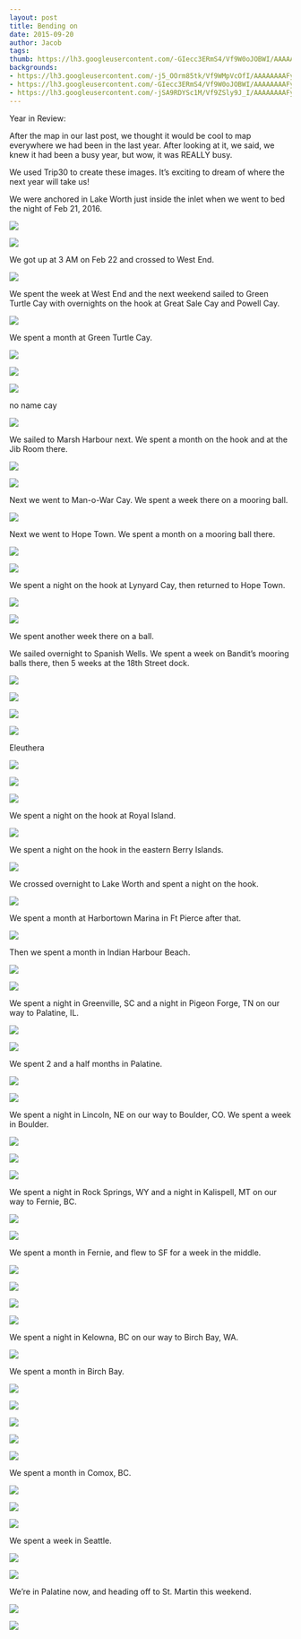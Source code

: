 ```yaml
---
layout: post
title: Bending on
date: 2015-09-20
author: Jacob
tags:
thumb: https://lh3.googleusercontent.com/-GIecc3ERmS4/Vf9W0oJOBWI/AAAAAAAAFyw/QoXENJnAhVo/s640/blogger-image-1176498696.jpg
backgrounds:
- https://lh3.googleusercontent.com/-j5_OOrm85tk/Vf9WMpVcOfI/AAAAAAAAFyA/VlIVS7een0w/s640/blogger-image--2033543811.jpg
- https://lh3.googleusercontent.com/-GIecc3ERmS4/Vf9W0oJOBWI/AAAAAAAAFyw/QoXENJnAhVo/s640/blogger-image-1176498696.jpg
- https://lh3.googleusercontent.com/-jSA9RDYSc1M/Vf9ZSly9J_I/AAAAAAAAFy8/RQLlZdyXDV0/s640/blogger-image-917237636.jpg
---
```


Year in Review:

After the map in our last post, we thought it would be cool to map everywhere we had been in the last year.  After looking at it, we said, we knew it had been a busy year, but wow, it was REALLY busy. 

We used Trip30 to create these images. It’s exciting to dream of where the next year will take us! 

We were anchored in Lake Worth just inside the inlet when we went to bed the night of Feb 21, 2016.  

![](https://cloud.githubusercontent.com/assets/13930968/24735070/a713baa0-1a46-11e7-999e-4cde13af7fde.JPG)

![](https://cloud.githubusercontent.com/assets/13930968/24735403/65e5d516-1a48-11e7-8f54-b8a24f99cc98.JPG)

We got up at 3 AM on Feb 22 and crossed to West End.  

![](https://cloud.githubusercontent.com/assets/13930968/24735424/7606fa88-1a48-11e7-83e9-96f48b5a9156.JPG)

We spent the week at West End and the next weekend sailed to Green Turtle Cay with overnights on the hook at Great Sale Cay and Powell Cay.  

![](https://cloud.githubusercontent.com/assets/13930968/24735455/a786ed0c-1a48-11e7-959d-d7b4d5d85761.JPG)

We spent a month at Green Turtle Cay.  

![](https://cloud.githubusercontent.com/assets/13930968/24735551/1cd9bbc0-1a49-11e7-926f-a30e0d5764b4.JPG)

![](https://cloud.githubusercontent.com/assets/13930968/24735581/33006782-1a49-11e7-9764-af95d300bf9a.JPG)

![](https://cloud.githubusercontent.com/assets/13930968/24735600/5ef88856-1a49-11e7-8222-fc1098f41af0.JPG)

no name cay

![](https://cloud.githubusercontent.com/assets/13930968/24735634/8913a06c-1a49-11e7-925e-3efae3efe167.JPG)

We sailed to Marsh Harbour next.  We spent a month on the hook and at the Jib Room there.  

![](https://cloud.githubusercontent.com/assets/13930968/24735673/b1fd54a0-1a49-11e7-8275-51da10a4160c.JPG)

![](https://cloud.githubusercontent.com/assets/13930968/24735707/cef0aab2-1a49-11e7-9b83-c6097dc9ce8a.JPG)

Next we went to Man-o-War Cay.  We spent a week there on a mooring ball. 

![](https://cloud.githubusercontent.com/assets/13930968/24735726/e8fb9746-1a49-11e7-8802-50b8a1275d01.JPG)

 Next we went to Hope Town.  We spent a month on a mooring ball there.  

![](https://cloud.githubusercontent.com/assets/13930968/24735747/09e2d3e8-1a4a-11e7-96d1-f28b454124b6.JPG)

![](https://cloud.githubusercontent.com/assets/13930968/24735765/1eecd68a-1a4a-11e7-9e7e-a9206e749840.JPG)

We spent a night on the hook at Lynyard Cay, then returned to Hope Town.  

![](https://cloud.githubusercontent.com/assets/13930968/24735778/34986fa8-1a4a-11e7-84f9-e7ad699f3edb.JPG)

![](https://cloud.githubusercontent.com/assets/13930968/24735803/4730cdea-1a4a-11e7-9c25-b52ab425afb0.JPG)

We spent another week there on a ball.  

We sailed overnight to Spanish Wells. We spent a week on Bandit’s mooring balls there, then 5 weeks at the 18th Street dock.  

![](https://cloud.githubusercontent.com/assets/13930968/24735901/b892afda-1a4a-11e7-897b-0513720805e7.JPG)

![](https://cloud.githubusercontent.com/assets/13930968/24735831/695f632c-1a4a-11e7-9d58-de310a4b7dcc.JPG)

![](https://cloud.githubusercontent.com/assets/13930968/24735935/e1b3bd96-1a4a-11e7-809c-7f1deeb349b5.JPG)

![](https://cloud.githubusercontent.com/assets/13930968/24735960/076d3a4e-1a4b-11e7-831b-935247d02e96.JPG)

Eleuthera

![](https://cloud.githubusercontent.com/assets/13930968/24735990/296dd630-1a4b-11e7-9ba2-ffac8d7d8ef0.JPG)

![](https://cloud.githubusercontent.com/assets/13930968/24736014/493345ae-1a4b-11e7-8188-f38b12b61f07.JPG)

![](https://cloud.githubusercontent.com/assets/13930968/24736114/cafa3e80-1a4b-11e7-9a08-bfe3292c53cf.JPG)

We spent a night on the hook at Royal Island.  

![](https://cloud.githubusercontent.com/assets/13930968/24736140/f2c8af5a-1a4b-11e7-8e30-d672d9fa8502.JPG)

We spent a night on the hook in the eastern Berry Islands.  

![](https://cloud.githubusercontent.com/assets/13930968/24736157/1197bca0-1a4c-11e7-9cce-0096827164a9.JPG)

We crossed overnight to Lake Worth and spent a night on the hook.  

![](https://cloud.githubusercontent.com/assets/13930968/24736184/2a62ff38-1a4c-11e7-8ff3-407d592de0d3.JPG)

We spent a month at Harbortown Marina in Ft Pierce after that.  

![](https://cloud.githubusercontent.com/assets/13930968/24736207/43d0c680-1a4c-11e7-92ff-2b37f3042431.JPG)

Then we spent a month in Indian Harbour Beach.  

![](https://cloud.githubusercontent.com/assets/13930968/24736241/6aec9faa-1a4c-11e7-8d3a-cd7c9b8ade43.JPG)

![](https://cloud.githubusercontent.com/assets/13930968/24736279/ae079812-1a4c-11e7-9b34-baeeaec02a6e.JPG)

We spent a night in Greenville, SC and a night in Pigeon Forge, TN on our way to Palatine, IL.  

![](https://cloud.githubusercontent.com/assets/13930968/24736292/c27c1728-1a4c-11e7-8489-be0adb4f69aa.JPG)

![](https://lh3.googleusercontent.com/phLCLuwsB40OZq5XhO9ZzliJzx4eQwjf1D8TY15kYCD-GScVuknZK6jbkuHMygw5RTDmiw-jLUJPKUHzj6GrQjrL2IDo6M__e23pOqoV7icdxtqeLPBIZHYKvyfEJzKbfvFbH8tm_n1OcgpFPgGwPXwPPSoNgbVlUrP1IYq0M5WhQdVPS-VqJGTGIWVvaSfjVv26VG6HNug7g-sV5Da3nUzRE-bsUU4W00nNC6ThMkitAyRjANIhy22Uk0B20UhOkuCFwaSnZ9UZ_Qfd_fzWGmb1iITiAXPkjoLVYPSQdY0Ye2WaYm_qSEqr0_HiURomy6erGQ1c57yX8qlPFlJU0WFYafo-fr06whQ1Uq96Z6gNr4WG8IN_2Qe9P076IGiDM1NjEdG-kGOQ9KvxJoPoqgoaq5u-tWB2lc_7vYDUybGFsvPc7gtOZLodK1xM2UZK4xMws7GiqQSf00vy-nniav9ZGTrEWQW9K318w6q6ILg9_5YJ4aRw2IyLOdBeewNSXIq068TderFoNb2_Wv6hFOuojI6DKRurRiPQ8oMi566IIfIlxNdGV9iJoVc74CuK9gfhJAzfvBn3hcMeE_9VJRhpXhsfganjq1D8rt9yrfqBNBDibBybdA=w1620-h1214-no)

We spent 2 and a half months in Palatine.  

![](https://lh3.googleusercontent.com/bgP3N9xOmpwZHSufWR73rBTXmgkearzkqGipbI46HEeWJHv53whQK089jNvLa57aGyryPphEQFzZWzjaYDNkZ7xRhVJ-xbEPPUkkQjKZUo_kgzPp0bExwT6pC27fc4r0Keww2uCifdOQX0fR2hv7CzKYjy67zLju7AK3GvsuBQNJ0ZVb0YZdzwjKga5xKTMFCZn2uWgicqmfLBhX6UuYmHgEZeBz2D0H4N7nPEG3N8T4HK3ElkcZpihHcDIboy2kE99GpUNWA6OMT7q8QJuuZU8_o9cay4hdsP6Gw81lum8U7uTebAKutaPuAyOIu1ZWLVb9W_TxYqHFhb--Yaj4ZJcb8Rxwp3t3v0qFp2ymAEcDEnQkfi91EpjYEqm8ZUXrhdKhOFSd7TjsVQyYpd_ZbiFCioJlzRBVkkLYztF2dBZEammSa42ZFTSP8cGv9IW-0JkzAJFerjtjRDGzh4xVvWC9cPis9ZTtyXfWBkTXfsYA835zIWObd2V3_2E0szOt9epZNl9KyD1sEvCLBDl_0aILaK01zxKPsToBv70fXRm0Y2gxCM22zKPckxbmXwoPouWMZQS1QyG-OCx1qkJqpqqseEwtPa5NIop_O3vCOh6PT5uAmCsA6w=w1620-h1214-no)

![](https://lh3.googleusercontent.com/PXU03LtyD56NUsqZl5e6ITnpowReJbjCgYMrAeWZivWY_G3h8xu6mfu6cQyGxZ6bcnrVI5YoHk6KcZTYqtjMdjuzMvfzgJeHpnByVsi8nlR749SHS_9pYCJbhNJ1fH__RN-riLArvOvuuDsLnobew3t9B65VMUuk-XVKRKT3fEMhB43AaLD1yU3YWGLdr0miWrVyGR1TBG2dnrQCfrHAAGaVHm7WIYbqinEWgnjq3U0isgfPRCgRabfBs9jRJw_QzbEjetYp7ey2VOpPyIIcVlftY5551tzVRUL-yK3d2A7em3XPtl5jvZdXRx6tmkMyhQvDNRGOcvbkLmKMNjxdRz2GF2Efr7WZSMWdni_kCF1bzS8ckJFIpI_UvFsV332YmN238pQjxwZLGs9-63Voox-wo2LZy9_Q1TQO1btHP7eoboipMTOhEUSIvEFyEhTxlUoJ7-mWRhHMvvgX8_Dpz4qQV7-OHmq2Uk4uDxxhevPbvXQTKayTjVHmuM4ra7rOxmBtVfXvked0hnTZzgSjiULvD6xPAe1OAYrg-N2aF4kEqUEtjUxP_tZpnBznAqVmuHa4grhby86KsJ9-HeN8i32ip0GFFhQqCtwFU2gYvBCZvu_slK7amA=w912-h1214-no)

We spent a night in Lincoln, NE on our way to Boulder, CO.  We spent a week in Boulder.  

![](https://lh3.googleusercontent.com/PXU03LtyD56NUsqZl5e6ITnpowReJbjCgYMrAeWZivWY_G3h8xu6mfu6cQyGxZ6bcnrVI5YoHk6KcZTYqtjMdjuzMvfzgJeHpnByVsi8nlR749SHS_9pYCJbhNJ1fH__RN-riLArvOvuuDsLnobew3t9B65VMUuk-XVKRKT3fEMhB43AaLD1yU3YWGLdr0miWrVyGR1TBG2dnrQCfrHAAGaVHm7WIYbqinEWgnjq3U0isgfPRCgRabfBs9jRJw_QzbEjetYp7ey2VOpPyIIcVlftY5551tzVRUL-yK3d2A7em3XPtl5jvZdXRx6tmkMyhQvDNRGOcvbkLmKMNjxdRz2GF2Efr7WZSMWdni_kCF1bzS8ckJFIpI_UvFsV332YmN238pQjxwZLGs9-63Voox-wo2LZy9_Q1TQO1btHP7eoboipMTOhEUSIvEFyEhTxlUoJ7-mWRhHMvvgX8_Dpz4qQV7-OHmq2Uk4uDxxhevPbvXQTKayTjVHmuM4ra7rOxmBtVfXvked0hnTZzgSjiULvD6xPAe1OAYrg-N2aF4kEqUEtjUxP_tZpnBznAqVmuHa4grhby86KsJ9-HeN8i32ip0GFFhQqCtwFU2gYvBCZvu_slK7amA=w912-h1214-no)

![](https://lh3.googleusercontent.com/-uUZ95WW84ofecUY2L5OvbLHlafj2AZ6vm4RlW0ne9USzcg8lhJvh-O8_IaXQj8q43tm4gMKbSUkYVsszgjaTNqnDRsT3FQQaNJLHHUUJfT3-1NjF_oSAxIIR5IVd4RLsaK02QAOthbWI1ie-3-6GQlGE3SmNofUUlSfQxR0D9YB2BWqk8uvdmQyeOZjP0sxHEBVseHc7A4aslKHDE2mMtaOoMWxdd7Op7FwLqJaKhebSWyuc5eitj5mIiSkZq6DRzxxD5KRcvzU1HUg_ygvvwrp3Pm0oxFySFTzQk2_s-fXGqRiEB1savnl5KZVBt_shZB3Mbg1clrqq_wEsrjR4vlru6EgpD-cuhn2d1aqUFKFLeNV9w22LhzC_2i0ilyxJtYfX9EmFTdLYgZEOmC_61_HFZcaHuSa-fZTqHEMy_IxJp-akdYYhBQNKpHeS6x5bePUzt29xVmXp4ZazpDfazraPoAz-eHl8Ll9fBRl55abrHtjSb5nMZw7IgrvAHcuh3W1SDp9hEKegTXxsP8TZcpxbz2I5Fyf-hDLInHIFbYBdDc3D96QkFNyLujgGh54qX8QjeohsaWxl9NIfDcIP-hsSnzCyGs77egIen9wAPRZh9Kz86EVUw=w1620-h1214-no)

![](https://lh3.googleusercontent.com/YGE7-2itahFmsdg-tt8WqCpyCH4RKwHlqtrOP2TuHNX4HqeKF71mC0t5zY6aRIntkE7w7H6ISFQdPRA8cysqukGtVvCArO8hpajq3Y3RXLRZWMCdYHqt2ThNMTigd6XEa_mnjOrziUCtjJE_PyBaYt5qWdmAk4rRD5uGUf3qh7qWy-KjrEHQdl-_zpjUmjpLbJOjuAAOigX38fqM6fKz0qPKhPOG-zLVjTRD1mp79aOmm3NnEvYvoDoWq6S5CSCj699QWG2BH1rimm3twQsSTUDhP2EeE74txwYjJWC-IUsEe9uXtObdV0vFR0jgjvSJcxmNoukPsKsezl_sljobBz9qKQnkuJ97kq8FJW3WW9nxIiRDsghr5AhMBySuTSTjE4PuvJaCXSSa204S6ISCUpNMzdgMd2gqJQuMsP3Uh-POP1YM61YJkbFlZqG8pVVJXVn1_6s8K2AVXIVHbwPOpo-IsF2x7LMhnlxdxu1lNtilqrQ1DLKAF_n0IxnYVPGNsn71417iPbI_kk6K-yC93OrNObjxj0xPheLpvqq56znbXdi-1DHLFjF6VknW5WDRPyIsQO4PFNlX6M41uVFmhKg5mjY8FlQP0vNCV9TP3jac-t3w5yVK9w=w912-h1214-no)

We spent a night in Rock Springs, WY and a night in Kalispell, MT on our way to Fernie, BC.  

![](https://lh3.googleusercontent.com/TfJrp7qPNwB53C_Wly9m8gGZnYIwocWgkcNqpa_DdMAvogiM74LQYsUe04QN5-LPAnS4iaDcmou6f34Yp1IW3ykcrBHmKNSW0qqKAjh7_6sE6ltBl7XzJzkWx2WcfAsodCLyPF727OnZDrcOPUlet1D8hqSkjjogXVs2oWtgMo8arnPk_-IMwtnPNOgFo0v-XWL1h1aa1T-_gn64yBIQhPIZqXuA2NTk8dhLX-j3REC6gGpbA9paIw_7lAFyb6QqnxKfRMUQdIaDoAuf_Xm6vxRDkBNQ8XBtle1eFqEAAAaU1hncAbSNt6yP0kiThaWiuG55HLrRWlp0whohiIBycQAHWS00JzsJPX-mup6kCinG7REs93TrSUkOhS6H9V6PjL2WwFUW7TtVGOLdmmOdfLZ2DaYCCuA8ZSm2Hs41Bfzwn3gkHl3F80zkn-LYh3x-9hbAYH3obEa0VfLRYZnMlYv6Es0PsN6tb4sT0ZoT0qpG_UTemEMiQBuxJsIOwjHWxU7nfyx3I7drQjqKdXajIUtiTaE8cQTwuITs7ZQj-21n73xIhUfszBV5_QORt5CiCvL-dz9xSylFmS6bn18mAlBFvGcQs9XTiqdQWbQmLAZ6mHl25TKBKQ=w1532-h1214-no)

![](https://lh3.googleusercontent.com/qfD9JbZWf6hRlXkNgvKalCO2XC61LU3opQcxJylPhS43bKX81ke14JXN65979hlpPwLgoSr9rwR8ppYFsIuA-2aSHxLOFNjZ4CrLN_yhK_ZzseJvZLArLco8zS3796D0A6aeusvPsLPG651LAe1YeCgGu1LKPhnkOwcKBdg4j1s8bijQKuPDHSIrFttQV9W32ZLzRBF33z96p6_FEdMvjyeN8Pap6nvOim2UjkJJqh0ja1vZBhcUVu6d2l75MXCkAY2AYHZ-JKaj62AlLLbLlYthZRpM93c0xRJWW0x6S0dp0R-2QEc9A7WXen56unBXrc4Zg9l_TmOKLj1rFz2feHMHL_gBvvz0tX4K7kpCl71GYigxS3tXq29wdmQpik3mPjG6LvfvKfXgvcB_7rQjJyQoy4iXget7nms2P1oOx75aI43-lm9TJoi89Vwl0ppr3qDOoTGaZ9SD8VNtHZee-T4ryHAN1tZvcrz0v0TdiwP_psL0Hd7BgbRJXgkkxflrUaYtN2mHoMn4edokAOD2uXfj0kEDMZIvhjByEcnOKs-PyfatqQAtn98Cmj6P9y1kvClmUtr9wm-esanZ46dOncIa09iK_NjgYvvQTKAuQrBjNpTeD3rd0A=w946-h1214-no)

We spent a month in Fernie, and flew to SF for a week in the middle.  

![](https://lh3.googleusercontent.com/pt5ZmrBmKEk6bwdHASH-fc3blqnBjwSTezn4gWcwOWaaPb6T-IMch7JkK6czXmq9XR46eFekYXH6nMXuYF0-GuqTA-VM7jUthBKcSJCWBMFEDlwWZCv4bkasQG_oUhqVnkGvOWclc0wen7VMWuVq8CBgTPLv9POqPg5Hhf45VcZ92HB40XphcvA66olfbPWfQ2AMl6QU1pkfRwJJhjaeLaOxJsuIoEtfuGzE1N0zw3mSm3Hw8XH3HtnIJHcIJiZDmqGEQxGuZHF93dYu-w2NjHDdEQrWJXaf5G6BnCWPwo4MXQi9xgkvhbJQCuNxaZA_gFS52ydleg78-vicR1ZM_W12_nnpUe5aN9WzUazgvoOk-D-oiTE2r1V4zbjP9JesSEUBF3bPSX23m2-8eTR-gP4D6e5YNiU8U8IIgoPiXEk-KgwNN5ps8J4_78IKY6lWtEYlId8z3ARiEI94DFzWJFWmT7_bB_rcOBmTNbaxmLRs1xocMEFgmrsNWEi8jwlW28ahwXTOvtmMJ3jt_tA9rKNV_NfpisYF8RhkHzDJyPi6g405eaFbKlR43KMohvknaKxngJ9qR4MIUSJAnv5B6ENyo9i2HnSWZD88QWnAPxKrdKfNpQ=w1620-h1214-no)

![](https://lh3.googleusercontent.com/lIqdZ9TT4YQ-t6GixcWnra6zf2HRPLggMWXIh1FaWsJQYkhdOiczNi9PqndT5VK1VoTO6glqTvdguB2dh-Hq4VK47p_CogArDOiL5fY4bQUfukEZ5lgOref9RM4ed4L4ltU_5B6s6iPIMrqEryLEVoElQGHQoE7xr3H1d1LRKDXTzNWuyRx4ECIpyj-lc2rrYjoopQ_6v5sjBYukGF_KujOunsS7qkWXavwAIjMSEir9ZTSfdiqrEb-y1Z2vdiOJlI0LeQtIpsSi4MTV2x_I8wLF4vJxqsz4pT695eKbSx32DyUa4cJJ9nRVZ1KRfd8YkFqkl8kBj6KEwiatPf-qqRvhElXbR2YhPI_O5lCEzRnF_5srF_-GsCFvoq9sbK5u8MJTO-Wc6CVxC9fPwBVrRO0QhPYbOICbfF33sJQ_D1yjeZgrHSb80whYkhPfdZpNXr1k1YDrHz9D0y_nsABvbApF_Id3JQ4gJ3oGpFM1Z1jqNSwuvyPlXCag-NXlbv0vDa14TiaeGszOTJB_RStKUkNxhoZ7z2JheDu4CRsCK3BDfX10HckpO0Q1i_vt3ufNWWXy51uuvTe-Izl4RDKEKZ7TslJ4ebJ_K3Bs_b5POkmPR44W9Q=w1620-h1214-no)

![](https://lh3.googleusercontent.com/7Qk8Aj8muu1hw7ChJRyFq0dzaTuTe1N_wMXb01pPgvaEJtUfW_06zR_7uo5iJ9b-FIpTmyQ_b3wWswqBwCH8xrmXGSX8prIjfnVjjtEcRyUelMEdr0k063XbR-gusX7FwQBZcblJosjc-fX9YGKuvg4azIPcxnjBHBR5GElqkaH4uAQq5mgovFMRwTS5YVMwg3A-Q-Xy4DY9r2ET_Y7m-szRmEY19n_MT5fwy273sHxvZ5AYccUQrlXIe9P4BV6VxwEp5DaTOLQesc_P_D8WMk0snCIhdvFxvfBY-yiGhP9HTkebBf4Ogud9sX4oW_qbFjxHQbER80q39FkJP1yzHzJkBW2t6JAREAladJSVWJvHY8EX7dp6brrQdQaD3ZM8MtIJKJoDqNLw0ToefXrU3KKQOg8nPX3Tns_007WExmI6kQKq0y0GhJzM_40VBTmPoZTFuhjC4_cTcmsqju0PrSIOqpnCz5QR5hqrOCSWmDOaL4-SMdvoSpGR2zrXBb-msTxwQ6WUWqxrx3F885AKMWDUtY7R_mx5U2NOBFzCTMWGhqF55q6AS5hY2zphYUxJDLRWbcb84nIXaLfizmM_XQ8k2JGmAZl5IRhzUeMEn6KFHl2B8O7gzQ=w1620-h1214-no)

![](https://lh3.googleusercontent.com/lysAaBxAqperBoEbHGzxu5t8OYFQNvWmLTxQm0COQHqNpbvAgTI8JwXwiqLr3whf29nbMEaXbsxCqGaLzvERkkjne5DrwXfpCghOG8iJeaEU1_5FZzjgwdRcsd3RCFGIj6-LveyThfCOQKNKw-LEFUwEaJAu0Ajtq9XoLr6fTcLzPWR01saExaoL7gBMdQCExIPEIgeev-HToDK3yWMXo2pQU-zNICI2x8q0rgXxb7YbJN39rvBSlOYWBjmDyfdaeHUaK06hUr0cvpEnfuKwZBFPdHT0vRBsG5gdynT5cItfW2lmxZgwo3ENbZtK4ditjrDKSjPSPaYYDeYbmwU92DvrRz-tmPnlJBDu3UgwM9msckq48CgkdGxtXOHzmZJEBjJqJp1-nrSUblLAipp25xrshUpRz-16mjA3KvKBCCbUURYXnISQVuprDPZfEstxy70gE0OfIQkU6el0NmwKJ0-5uZbC4mHShatmocySvo6R-qhnan5p9OM_9RUqFVEgBYCKxPEZqea696QkSxkNq5bzrxZyFUavj2-sttjeI1bMTm0BEfMyOMHlG5-w4UYK6oYRk6sl1iH8xpiZ7FWp1QyIP_zGHKqfA1Xob-RkLxhl9NHg55G-AQ=w862-h1214-no)

We spent a night in Kelowna, BC on our way to Birch Bay, WA.  

![](https://lh3.googleusercontent.com/Qh36PeGR7xaVJgz9eumWQu_u_dYW0Vs2PxlNxHxdbdXjeNy032Jk6ssO3qK4Ghrh4xM6tlZqdDzQhEag7FaXM-HqIcIAmAg8vmIH2sUDRlt-gzU9XVmp26NUT6ZWDgiVEz2-aXSiasd9cuV_rsdRblSSeL63wFhbWAnVglypO0RB_p62I49JBrakoLAWNbw6ZoST1wZXx0dcUKk1OFwUXb2_HBJPxUEx-3UyHMsTzwizeILRHglVCnuWCxejcXe2tO7K9cGHnloyMT1fL1Ll_fdB-vA9wmL0_jqAzurDQFPX8IPOrQZobOw_LGgfxb7dF0k6GYp693-1VYNXRvxQ6KaFkdijXTX3jgUHx79mILHuWCDIUP7pSuJG0dvPMvZvo9w08HUL4weXxpDiW8ePE5_CTJZxu6VOaMET-EaK_vNs5zSU4j1B-i9DXnNBov-fap7_vxZQj3cPnQiZUXp9UGZLTlzE3DN5LUQb9cNJPAke5oRRdN7ySOymV9fiR1VQUDPw5ov4Lk8gq6W1Te5xK5mcQAXBEWemldQbOMd8P7_s4JiSfdFUfd0VgubiFn02Ye60z8RK-2z882hDJ9s9FzprVPpLHtTG6_BiLYYCzy7CXxeR1A=w190-h212-no)

We spent a month in Birch Bay.  

![](https://lh3.googleusercontent.com/kBu42vfDy2rCQKTK7aKMSPdJnmazmx7cLsJciJOrEJ_9EChPnSX7BaT3N9pr15RN35K4HpS8mAZ-EIozDGq1AxXWmZX68H7m9g8QQLUz11DJ39Qr2sfjQQCwgIpNWZHfhgtrp2U3EJxmod910Cx5724XcELRj8Z7iftiuCMBy9ByUZPljkSNcP1bXtpz9LxLNUnU_BNvgArIqMFFrfmRzV9FfgGEk3DT7KWn91QwlnNAuR2c0gwg8YjZ2yk98-kGi4Tj9I7N1GUZ4mRg20XXFJM_H5yhVPWI8Gk-Cn4ZJfSUquJIYxDYPgMZfijnAhAUfH7s3COYJGoGWfo0cjkLNoc8wCP7VVMOeTVqNQaMSwMt8VxR58gjcCllQ6THsSIrP5VdVpMj1GGiAoFU4ZiO3cuoff1PlEUe0PD7EQOoa-iiyoWiauEpoVQgCioY1eqo4idotEzWespXXdTruvJ_so9csjNAP9tWnQD_WQ6QbTpyikNoyHefD7PULkSADWJwRss4P-8y1bliLIzVqfG0y7sb5AVASPgKJCsxeazs1DXGvvqEbYzwUcLCv5V24D3mMOEfRMggPxFujUd5a3p6XkYyOeWvQY1dm7r3mgsjCnNL2rbItLMIZA=w1052-h1214-no)

![](https://lh3.googleusercontent.com/dKQIPep2XVBoOo_xF1ttQuSx64nTztDmmqRogdCmFEqY6Rb7-0C4ZU39asyi6AREo-K3Yy7VISt2641KSMQX90j1dRgzHHSLssRqy7LL6OYY7BPUJF148LucnasDub3yzf2fVMolADvXiOtUqlKO7LE1i8DnhprcnXPz1Fr6oPrjyz-OcrivLPYbNoNuR98Hvj49sjzeBC_6qhc0DyQ3pFeUNcEI04b5RxHGRrtVpkZ1mcWCLz3O-VZKnhWOG-WFADx6o2SsZrcWUGnTRcUDn8mI10UCY8Pc-26YLTzeDBeakDSWGdkL16DcmcR5Gpml0OODr6ZwFnJS06aa5UdCpKBtzW3CzNwQtjKXOiah-exaAyAb0Q27huJxXs-ExADsBImqV3WMORByxi2zW4F8akju28HkImbSYhZVumeQeSswEtCJattcWsjxYUW5kxy1daItKmhARlLPENrhFFY0pLjP6Ox790fLJ5k3WhF7gzwdy_D2C91tgMknq0GcIAUVrV2rwNIQ_pytmfYUmmfYyzVr9cwARDOcnaDYoOUw2xK7xwq534UaGghme2S0Aus61FRI82XoLozPNGX2NopjJijx-MPfn_G4pAyRGOJ2Yudq-mG_Idna0g=w912-h1214-no)

![](https://lh3.googleusercontent.com/6m4Dd5sPkL9E0UVNS9A9bLwwiMmW0XEBLgXU70ykgwIr5RnswpkukB_refEjz7ZYgCTgvAiGUzGXkkY-IrkwA5KLQUHkuK3w5MRePVlhYyJzYzJFyXcWAZ_wOa_-zw61W9Wy9xqZIReGQRkMP_mf_yXB4DFZFDLjCOpR6tAfL3QnMSpsMyGbD05tABGes86YimRkf0gF3ww-4QJmoP1ycNnuBQNVYhowA0ooPZI4obbiAn9DeP8kcRt1lc7dciSDJJSby1-SHl1ECP7hG0bxD-KPv_2y70HsSUz19E5CV7Xw8jhDpJoX1YYz_jR2KrnFqe75TRcRQYXQJPIdDUDOEKkXXOU8WHmibOFyWpyKyoBxxvI5yEBjABG-VT206z6v6T9tCkTyq1ECC_vLqoAkBVHD6WN3zVFajk3Jtq5wG_AAbx6HAlO9-cSBpwIOoUEad7rwzX5p4myOkHbilR5UKaD7m6G_JCQPTrpYU_uhKctB1WHfrlV5KxaS_fadUl5jeJ3WEBpqrVPKJM35_ARmOMlAMimKlf4Tm0jqSL3_Swt0NCmELpz1ryADLhSLpLnwhRU7QyLe3g10Ck00UJVxHhYWHHNdGqn-WfFEgPOJt4PGeNBAag=w1868-h1214-no)

![](https://lh3.googleusercontent.com/ynjiMGMv2gtPQav-HhxI8Y19PO_nIK9AN4N8SSb_iigHzrRj562qPmH7Tx_zLIwXfgvFsOQf77BRwekljPomhZYttoyB_McuesR3BlUL1RKHCzy0tUUT7sU9HWTGWRep84Ztx8c9fbllCtMIGW7A3VZIUhQDGA8NNotj7t-jF3EbLXC4_ZTx06oDlLLq9A2QyH5HpE4yvChSv_f9-H5DFDKTdl7k-Jpc4Hz49NGsWCkYHyWPaGaRNwWdUUf4MLub1EhkITLhuDP49T2b9rPSILCxBwpFp66VEi2dzHZA1bNIVCW7aBTR_cArFE1sJgtwrLLdQltFZzi30hA79GoOP81X0ovHozmYqaLkzhtot479DVjY_XqeGw__TrfpmhHWpMRo6IjkVxkRiUhWFwIi6_fzx-B4tHcM-BcqByUMaOrn_CrN3wZVjovUYSrbysVvH7ld8PuyHKai1BS6S_ZFaQ6LeEjutpGGHXkbePtQcM-BPIvMHuwADseGvH3qJI5tOH9hnYF3MTTl2LOTRD2tvHbSl69TR5SA2CovXjuVGcOk0S1ihuSE65leNMOSP5fOoVByy6g-3semw33Wg95skwVh1RCmv0WZ8Pj9H5cXlnX1g4WmeNpVyg=w2560-h944-no)

![](https://lh3.googleusercontent.com/eG54XrlHib-ySC447IPwwo80e6P4GlsZS_OL2zCygR89I5U9awUNOrSOxx3cJ1RYVdtQYw8Ib4PN5Qvc_U_1BO6ipQjYgFRMSYYzC_a8UDLnx8FR37qbLDThQ2lFIsiB91A6tbPT5Pib3wtr5DbRft3KyhwqS1kEYjMelHIQVDIwn6PXTixKBrKwlIjonFCwOt6t8s6dX3V2jGMd7m3_orVJJy2gUQaPK9QEV71zfo1cTk0LLhKlMxA23H6BPW6OviPToAY3QIGGZAnpbBDA5DAJSgpLaJCpnwp1YZFwF-YFWgvX_3VWtYOLakIrQCyMzac4bmAVMy_wNl0r-e0d1WGyBWhis6FVDUh0Wdc6Nmaun4SLC5nUJv1IMYtqhB-EaaULOaFaDpXHMBfTsBZPlstqBIYUHxoDsZOTQlxL3KxJvMirXC3xEHyEg7cSUFRKZx46ZfDW9vv1GK_qOQmlsxSi8tFUu7mwmDL0kmVKJhjHOwSggv-7vonzRLPuSDQZTuCp5nMPJfXCziEKC8un5AvG-7VdxV7FqFs8zO8KdO-2nN2lsLe203pX-Tw9vcJ7HzQjf7KTjJuaup4MzKsKiOBub0ezpklyNNnySFGlE9FCRJaTiQ=w962-h1214-no)

We spent a month in Comox, BC.  

![](https://lh3.googleusercontent.com/QesqJqOJWaursvafC0NGWriLR5it7a2k9E5-yBppg8DQNU-0yAZmUpeuzHMurwI5wrCPE-N64uAG6ELoz0D91xNOaAIcL5FSHmBosm7VQYTa58e7FUPMkDjcu_ZEcYOUed8YZrJd-TLfRUY2wkM0jPtfXvtYgzAOwH_-YOK-vOMWpCinpsiVsed9KYLF2PGq98nNpcESBjku_Q-Zfq9dmRa0juULBpuu4wPo-RbZODWM09NhlLnstvYJ4_jGhjNkDL9f62TduXz9A8B45HR4Hyhry1ZeL0U-IUjXqbsbAZsO4cI7-Y9sPlmTrWeehBuTUNWpkB8uUzEXW5_ZgrcyvDZaazGj9jCYTKDA_pMMyDGKZjbtbT3lSOiau1TCvA6mCX437Yos9kEjwDfA_6mOL4yrN4h9W-qEMwMWeAzb1DuwuIJIVqweHREkXx-zSn20ruVWVC4A1CMj3ltVndmmcQ6_FF9Y8opRb2lCVSKo6MIYK59ZuGunVXl3CN-s9LmFKKsRcuZ7gQXbZISh6XIGFx9dBbuAFoQagD6bka20TmrGVEj2lbDPkD0wmo4td-YotjG4vqTt4KAYBCHwfUt5_FsZ-6_oCB4dSf_zVYG8sdm8nmLfAhy7Jg=w912-h1214-no)

![](https://lh3.googleusercontent.com/gJ-m6SJTSuixxMBd5lUVr61ka2k52NjNoZrj0feOiiFoTWHjmzSS57nSV0Fp_tmjN--qgXkaweogQznI2RPdnixTW7_Zmp1UxvG8maITmXeaAlAhAEH2d_enc7SPUWSIr3cj_UhONqAbpVAsI-_H7apP8Re1eUeO8lt9y-p7p-HWsQx3oT1Yn-LeohUHT-O8buFXyKqA-CSI73kas7CEJYicG_ZZMU6-Px2n-eQwS9MJ17cqagkSVx_1ubhQ1-UuR1vwTcDq0ny61Qdl67bG1EWuDPKXn1sUMbq_xrE2ydXqgeqT8vODgXGqHsDsnWmAufU7uRP2GG9C2Fzs1rXuXDNQDEsRjugy5NU_9IyAh1DMeIM8I8-60ldz1vZ39JdVvsz8lBt0Fejo2tZj5CDhDfJ2sxzdspF99VqYD-273poZ9byXtut_2JNcPte_F0YSbKkx2jPConCqZWLY32_idw7d-dHQibG25ESb8_kFNMEr6rNDXZY0qGnTVmTdQAYS5C5tLn5diZsI8yeoXIgnfxQleIUnfPmGKeJzQ7aBsCsVpSrWLKbkpZULcJtFRU4xCnIPxXc-gbxxUQmKOSjrnKJj6bSO7643Q9GrBtksJwtOMH-A2Jrb7w=w1826-h1214-no)

![](https://lh3.googleusercontent.com/IA1FaB0w2E-Q9S-SfTmEkwjYERYr_UdzqKsHNoADLR7nKgxD5CsgeLAI-jzCvHUNegKJMtdaz-yPhuiZCCyF2w5BWF2Up-qUMv7slUshve41LH1SIcY4I-2WKldSO2XUYfmIt6xgPQ2r0vnoR5Kyg1Kzfk7DSVcaS7PkqyDrnQFGCCb5MJcgpZPDZIL0wG3CmFA4HvBsoFHIFbPmRq1HfbVywrxsQaAXL8i9lrpReyEh0stZkTPx8_kR4E9_w48omrHvnea1_P-upda3GfI1bfFFj_x3tHbMc7wu1xpI8LBPIX1nXkeZc1lOPcV-r-jCXQSJ7hIw0W7kni7IfQMwNpehHVyGFanZDF1pZ-0BF5KIJPMh91Ld6nGjP_2omdLBBh-ZvVOp_5J80zXV7DIb3Gm1nru1tTWXQfTjkDcHKAgJLEcOiuUXtGLWbGbkHp-_ZKwhBLnZGiTfSl5ZyuT-_lk28qGxWhuPGsCFybNPzIPq05LrGnWlj2WeGWNhE6wc96hz4idZHxLXM3XJr8ZvgdxdQ4Afx_C0KqmcnoOP-uR_indLz8fcP-aZkTz9nBqsaZQNVDKNRDh0YoSHYtfNrGCECn4yVaqT56iAwCv9L8GgiUlcJQ=w1082-h1214-no)

We spent a week in Seattle.  

![](https://lh3.googleusercontent.com/79e9FnGbuq33CDbjXyj8hk8VGUHqYrRJ0-f3XLBF2MiJl5CfJ2uggtzo1IXVbds3tc0jNJ9VWspteK9xOTcRQXK2_dmZPZKrDNcbyfSin8K9ksLZhzWjkXKQUoO2Oz2Nw4f82rHkYhsSyeI3hTESynWza-uJ8sVQoAT438AQi-kVj0nu45NHorh1n7u_hIlAFyythgOTUyKhnk7Z-Sc3ObVTkS6FvZ-Gvq0_6i7J6NVTGMUM0Sd16Ylufe9WzRjTv9iwmzPaFmZ4C8y9v0jygrjHGc12nKQ3urO-W30jP41S2nXxP-Ud47_37nr5SiMx4DtPb0wRce8kVmoR3r7MwfuQ_epnoMWAJRG0YBtvyy3AeIjaZxN1RLykWZH2RgZOJb8x0nrQphsIdmrNx6uIt-U9Jp6joMy9YxL5nT28dfbvi8WQ3Xnbph4sZ9hLjrs7Gq-hYyjyccPDSmncJV8reAGe4wPaiMjHTcqKDRsqg8gjEiIUg4rik6aRm_FezCc8MPm1QovX829yhHw3v2f5Mim1sgVTeQZqY6ylip08ZtrlQMv-aHq-0f079MqvOZrqKARJTIeSlpwJzmN9iHESpDldRkug-sWlkSQ9bwyWxoklv-vH4Q=w1824-h1214-no)

![](https://lh3.googleusercontent.com/axTZs2-2JVw3_pYModceHOscOGFso5H6yo6MkCShBagyYZYIpDtsX_S-H8y_EB-_RmB984-qBnDRHxw_sFarLYXwik2386nJS8g3BnpvCUYdLa8XRYIY14ZmodftOGJKNwy-fk5ePG0Eog8jya42Xi8AAXhVIBvVXWrzq7rAVNFnnu9C56KT9b6_ezShHdHw6wDLXw8Ue_jBqk0Aavgzudx_Arr7k3l60x7RxP8K-jqLX1OtoCO_Q32lAmWe-mxNtu8Ubbm4R7pONPG-B3a5kzl4yZuDFXgdBygQ3P6mKcrnjIHIHN0jMobrR-rbkzW8Dgn0opXQ3jkfllbyOCGs4kI8YaE9300jSvnZ1FlMQ_dEtGBOKqAlwqaMs3UeDi3gX-CVX87xj8bjc4sSpczuDT01YMqmVqCpC_TsjfbU197nAXiYnyVY_Mi9xlz4iRJyRo6-nBv866Pl8HZ27xNtdnfIDbiFNv8R1ArUmM4GzODodExgQ025wusqxzqzulNacBMAxuZTHgHN7UWqFlj3zKK31eMmsLqLjBioreF31AJT8okSwhowaLKZEn_rvyQZcCIAjxSVaewzWODNFCCFTgAUZ1E3_kK64nP_LHK9F4upsZ26nA=w912-h1214-no)

We’re in Palatine now, and heading off to St. Martin this weekend. 

![](https://lh3.googleusercontent.com/GAlbnI5dS4dmxUtKPjlqsl2iEfkNx4imCbHr7KnfZDkPyScZBRzBjITyiZKCorE3EfMnLoZLvClioTpIOtZZGrSDllRN6SmRt4p8AARpZjCADcCvlMyVQlDv8U90jAXg0CNoZkLWSPGKGlo72fM0_IojiR7yljApE05fEccaq36DFaygTRscpM5GjDTLAmPP08zBIY4k2bz9hZ8I8Olqi8WNF6REC2w6PiImSB166RWBBmg7R8mPku9bgsb1-De5bSKcEFbBW5hjKXl7Jdz1kZNuECSXv1gMJn8fXvCxfTq-YUYvVyllluUBsGkrJuT3AUMH_JxHLLl4u449yvQH_pfOQolszm9-X3mmqhMxApz7XMR82YUtpyKV3x3c5is_MsjOOMOZUEL_xU7hEdbKMs2H7Vbbj3TRp820atk3xglxXv1qtpCoUTbYXS4btprkToiP5gPw72i6MKN8MeGGjoAMf_Ma-_uj9rqckXHXj1kaEsKKVYt21J_4hZl7U9BrRJf43tS3J_DUhysAE44TcTdCAFRHg14oPxa9U9WQdXvkvYzm8Vn5qfCC8RmH56B-DWNlog07iaKbV_6B8iOMOSDIGral_fVucbme8KmX5iDpGd3ApoaNIQ=w1824-h1214-no)

![](https://lh3.googleusercontent.com/qidAOjXwpSuawDNMW18VXZYG_pa2S0W23Jl3t4hGb7Ag8mI6jMSd6TtRiuL3H7YkyjB66LwAPvYkdLPp7vYeiwHAFJMk5P_gArOBR7OTgpI2GUI36D1Hydz3Db3tQcrfgKbo1eKb6jgB5njUxyTQ-HqOU-OCgcHnPcjgsCnh9nDeZyooBsKD02rB6yLv0vEO6BRM9nhzVchUgH32wdASkPD9PYxGGW_a_AkuVcV7xUAlsuw4_CjuzXgL5Jkk4SKQg2BFWLO9RWYYqrocgCSooF9KJYJFiqRAxmvGhi5vW_EbmklzbP62GNzP54Cnv0RkMyTaE86_8cMN6DNPpRFQk_hsPRYlHaXzwTcJ7SkZ08gCn-qHaSxRriLoZaf6yd4qFWZvLJyELr50Vw7I8R2Zxt-042Un0DeMchJDv3l7lPR75-mnhKXWGfAYnUAHwcg6Ko2Q90gUFK-bwx5O-mSS-ss1w1rSsvoZhAJyiBydZF9ahFzanFBwMZ4G1IIKoqdLTBLYnSUBgHkeMXrBLIlxRTtd-tz32u77tZ2cMRGuqnfZFPXv03sHZO3P6QRuKddoE7fvrHe4-2NXDY4SvE27iEwp6ocnohynMdLn4P-8gOMKCh-jEIoGrg=w1008-h1214-no)
